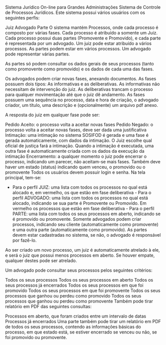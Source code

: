 Sistema Jurídico On-line para Grandes Administrações
Sistema de Controle de Processos Jurídicos. Este sistema possui vários usuários com os seguintes perfis:

Juiz
Advogado
Parte
O sistema mantém Processos, onde cada processo é composto por várias fases. Cada processo é atribuído a somente um Juiz. Cada processo possui duas partes (Promovente e Promovido), e cada parte é representada por um advogado. Um juiz pode estar atribuído a vários processos. As partes podem estar em vários processos. Um advogado pode representar várias partes.

As partes só podem consultar os dados gerais de seus processos (tanto como promovente como promovido) e os dados de cada uma das fases.

Os advogados podem criar novas fases, anexando documentos. As fases possuem dois tipos: As informativas e as deliberativas. As informativas não necessitam de intervenção do juiz. As deliberativas trancam o processo para qualquer movimentação até que o juiz dê andamento. As fases possuem uma sequência no processo, data e hora de criação, o advogado criador, um título, uma descrição e (opcionalmente) um arquivo pdf anexo.

A resposta do juiz em qualquer fase pode ser:

Pedido Aceito: o processo volta a aceitar novas fases
Pedido Negado: o processo volta a aceitar novas fases, deve ser dada uma justificativa
Intimação: uma intimação no sistema SOSIFOD é gerada e uma fase é gerada automaticamente, com dados da intimação. O Juiz escolhe qual oficial de justiça fará a intimação. Quando a intimação é executada, uma outra fase é automaticamente criada com os dados da execução da intimação
Encerramento: a qualquer momento o juiz pode encerrar o processo, indicando um parecer, não aceitam-se mais fases. Também deve haver um estado (status) indicando quem venceu, o promovido ou o promovente
Todos os usuários devem possuir login e senha. Na tela principal, tem-se:

- Para o perfil JUIZ: uma lista com todos os processos no qual está alocado e, em vermelho, os que estão em fase deliberativa - Para o perfil ADVOGADO: uma lista com todos os processos no qual está alocado, indicando se sua parte é Promovente ou Promovido. Em vermelho os processos que estão em fase deliberativa - Para o perfil PARTE: uma lista com todos os seus processos em aberto, indicando se é promovido ou promovente.
Somente advogados podem criar processos, indicando seu cliente (automaticamente como promovente) e uma outra parte (automaticamente como promovido). As partes devem estar cadastradas no sistema, se não, o advogado é responsável por fazê-lo.

Ao ser criado um novo processo, um juiz é automaticamente atrelado à ele, e será o juiz que possui menos processos em aberto. Se houver empate, qualquer destes pode ser atrelado.

Um advogado pode consultar seus processos pelos seguintes critérios:

Todos os seus processos
Todos os seus processos em aberto
Todos os seus processos já encerrados
Todos os seus processos em que foi promovido
Todos os seus processos em que foi promovente
Todos os seus processos que ganhou ou perdeu como promovido
Todos os seus processos que ganhou ou perdeu como promovente
Também pode tirar relatório em PDF das seguintes consultas:

Processos em aberto, que foram criados entre um intervalo de datas
Processos já encerrados
Uma parte também pode tirar um relatório em PDF de todos os seus processos, contendo as informações básicas do processo, em que estado está, se estiver encerrado se venceu ou não, se foi promovido ou promovente.

